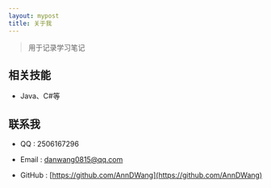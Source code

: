 ```yaml
---
layout: mypost
title: 关于我
---
```


> 用于记录学习笔记


## 相关技能

+ Java、C#等



## 联系我

+ QQ : 2506167296

+ Email : danwang0815@qq.com

+ GitHub : [https://github.com/AnnDWang](https://github.com/AnnDWang)